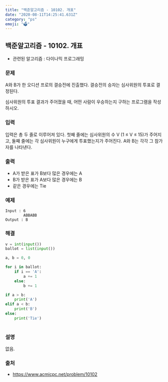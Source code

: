 ```yaml
---
title: "백준알고리즘 - 10102. 개표"
date: "2020-08-11T14:25:41.631Z"
category: "ps"
emoji: "🗳️"
---
```


## 백준알고리즘 - 10102. 개표

- 관련된 알고리즘 : 다이나믹 프로그래밍

### 문제

A와 B가 한 오디션 프로의 결승전에 진출했다. 결승전의 승자는 심사위원의 투표로 결정된다.

심사위원의 투표 결과가 주어졌을 때, 어떤 사람이 우승하는지 구하는 프로그램을 작성하시오.

### 입력

입력은 총 두 줄로 이루어져 있다. 첫째 줄에는 심사위원의 수 V (1 ≤  V ≤  15)가 주어지고, 둘째 줄에는 각 심사위원이 누구에게 투표했는지가 주어진다. A와 B는 각각 그 참가자를 나타낸다.

### 출력

- A가 받은 표가 B보다 많은 경우에는 A
- B가 받은 표가 A보다 많은 경우에는 B
- 같은 경우에는 Tie

### 예제

```
Input : 6
        ABBABB
Output : B
```

### 해결

```python
v = int(input())
ballot = list(input())

a, b = 0, 0

for i in ballot:
    if i == 'A':
        a += 1
    else:
        b += 1

if a > b:
    print('A')
elif a < b:
    print('B')
else:
    print('Tie')
        
```

### 설명

없음.

### 출처

- https://www.acmicpc.net/problem/10102
